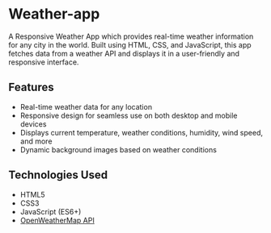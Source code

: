 # Weather-app

A Responsive Weather App which provides real-time weather information for any city in the world. Built using HTML, CSS, and JavaScript, this app fetches data from a weather API and displays it in a user-friendly and responsive interface.

## Features
- Real-time weather data for any location
- Responsive design for seamless use on both desktop and mobile devices
- Displays current temperature, weather conditions, humidity, wind speed, and more
- Dynamic background images based on weather conditions

## Technologies Used
- HTML5
- CSS3
- JavaScript (ES6+)
- [OpenWeatherMap API](https://openweathermap.org/api)
